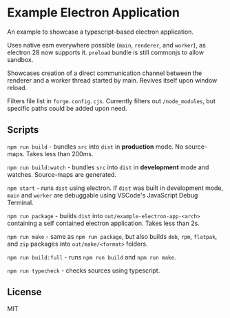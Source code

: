 # Example Electron Application

An example to showcase a typescript-based electron application.

Uses native esm everywhere possible (`main`, `renderer`, and `worker`), as electron 28 now supports it. `preload` bundle is still commonjs to allow sandbox.

Showcases creation of a direct communication channel between the renderer and a worker thread started by main. Revives itself upon window reload.

Filters file list in `forge.config.cjs`. Currently filters out `/node_modules`, but specific paths could be added upon need.

## Scripts

`npm run build` - bundles `src` into `dist` in **production** mode. No source-maps. Takes less than 200ms.

`npm run build:watch` - bundles `src` into `dist` in **development** mode and watches. Source-maps are generated.

`npm start` - runs `dist` using electron. If `dist` was built in development mode, `main` and `worker` are debuggable using VSCode's JavaScript Debug Terminal.

`npm run package` - builds `dist` into `out/example-electron-app-<arch>` containing a self contained electron application. Takes less than 2s.

`npm run make` - same as `npm run package`, but also builds `deb`, `rpm`, `flatpak`, and `zip` packages into `out/make/<format>` folders.

`npm run build:full` - runs `npm run build` and `npm run make`.

`npm run typecheck` - checks sources using typescript.

## License

MIT
